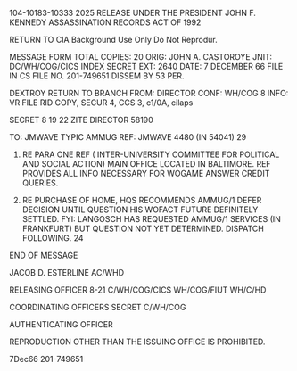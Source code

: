104-10183-10333
2025 RELEASE UNDER THE PRESIDENT JOHN F. KENNEDY ASSASSINATION RECORDS ACT OF 1992

RETURN TO CIA
Background Use Only
Do Not Reprodur.

MESSAGE FORM
TOTAL COPIES: 20
ORIG: JOHN A. CASTOROYE
JNIT: DC/WH/COG/CICS INDEX
SECRET
EXT: 2640
DATE: 7 DECEMBER 66 FILE IN CS FILE NO. 201-749651
DISSEM BY 53 PER.

DEXTROY RETURN TO BRANCH
FROM: DIRECTOR
CONF: WH/COG 8 INFO: VR FILE RID COPY, SECUR 4, CCS 3, c1/0A, cilaps

SECRET
8 19 22 ZITE DIRECTOR
58190

TO: JMWAVE
TYPIC AMMUG
REF: JMWAVE 4480 (IN 54041)
29
1. RE PARA ONE REF ( INTER-UNIVERSITY COMMITTEE FOR
POLITICAL AND SOCIAL ACTION) MAIN OFFICE LOCATED IN BALTIMORE.
REF PROVIDES ALL INFO NECESSARY FOR WOGAME ANSWER CREDIT
QUERIES.

2. RE PURCHASE OF HOME, HQS RECOMMENDS AMMUG/1 DEFER
DECISION UNTIL QUESTION HIS WOFACT FUTURE DEFINITELY SETTLED.
FYI: LANGOSCH HAS REQUESTED AMMUG/1 SERVICES (IN FRANKFURT) BUT
QUESTION NOT YET DETERMINED. DISPATCH FOLLOWING. 24

END OF MESSAGE

JACOB D. ESTERLINE
AC/WHD

RELEASING OFFICER
8-21
C/WH/COG/CICS
WH/COG/FIUT
WH/C/HD

COORDINATING OFFICERS
SECRET
C/WH/COG

AUTHENTICATING
OFFICER

REPRODUCTION OTHER THAN THE ISSUING OFFICE IS PROHIBITED.

7Dec66 201-749651
